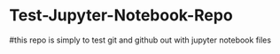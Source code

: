 # Test-Jupyter-Notebook-Repo

#this repo is simply to test git and github out with jupyter notebook files